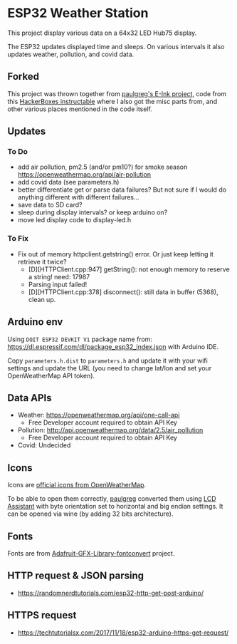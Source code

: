 # ESP32 Weather Station

This project display various data on a 64x32 LED Hub75 display.

The ESP32 updates displayed time and sleeps. On various intervals it also updates weather, pollution, and covid data.

## Forked
This project was thrown together from [paulgreg's E-Ink project](https://github.com/paulgreg/esp32-weather-station), code from this [HackerBoxes instructable](https://www.instructables.com/HackerBox-0065-Realtime/) where I also got the misc parts from, and other various places mentioned in the code itself.

## Updates

### To Do

* add air pollution, pm2.5 (and/or pm10?) for smoke season https://openweathermap.org/api/air-pollution
* add covid data (see parameters.h)
* better differentiate get or parse data failures? But not sure if I would do anything different with different failures...
* save data to SD card?
* sleep during display intervals? or keep arduino on?
* move led display code to display-led.h

### To Fix

* Fix out of memory httpclient.getstring() error. Or just keep letting it retrieve it twice?
  * [D][HTTPClient.cpp:947] getString(): not enough memory to reserve a string! need: 17987
  * Parsing input failed!
  * [D][HTTPClient.cpp:378] disconnect(): still data in buffer (5368), clean up.

## Arduino env

Using `DOIT ESP32 DEVKIT V1` package name from: https://dl.espressif.com/dl/package_esp32_index.json with Arduino IDE.

Copy `parameters.h.dist` to `parameters.h` and update it with your wifi settings and update the URL (you need to change lat/lon and set your OpenWeatherMap API token).

## Data APIs

  * Weather: https://openweathermap.org/api/one-call-api
    * Free Developer account required to obtain API Key
  * Pollution: http://api.openweathermap.org/data/2.5/air_pollution
    * Free Developer account required to obtain API Key
  * Covid: Undecided

## Icons

Icons are [official icons from OpenWeatherMap](https://openweathermap.org/weather-conditions#How-to-get-icon-URL).

To be able to open them correctly, [paulgreg](https://github.com/paulgreg/esp32-weather-station) converted them using [LCD Assistant](http://en.radzio.dxp.pl/bitmap_converter/) with byte orientation set to horizontal and big endian settings.
It can be opened via wine (by adding 32 bits architecture).

## Fonts

Fonts are from [Adafruit-GFX-Library-fontconvert](https://github.com/paulgreg/Adafruit-GFX-Library-fontconvert) project.

## HTTP request & JSON parsing

  * https://randomnerdtutorials.com/esp32-http-get-post-arduino/

## HTTPS request

  * https://techtutorialsx.com/2017/11/18/esp32-arduino-https-get-request/

